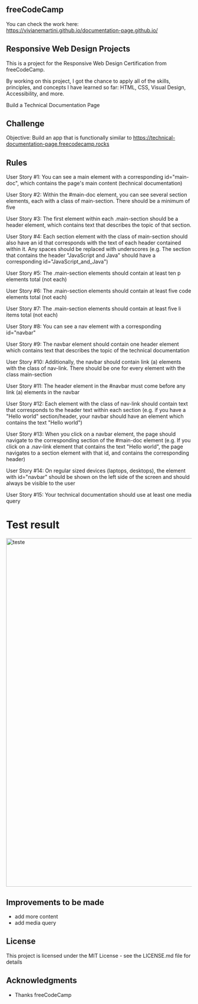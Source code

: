 ## freeCodeCamp

You can check the work here: https://vivianemartini.github.io/documentation-page.github.io/

## Responsive Web Design Projects
This is a project for the Responsive Web Design Certification from freeCodeCamp.

By working on this project, I got the chance to apply all of the skills, principles, and concepts I have learned so far: HTML, CSS, Visual Design, Accessibility, and more.

Build a Technical Documentation Page

## Challenge

Objective: Build an app that is functionally similar to https://technical-documentation-page.freecodecamp.rocks

## Rules

User Story #1:  You can see a main element with a corresponding id="main-doc", which contains the page's main content (technical documentation)

User Story #2: Within the #main-doc element, you can see several section elements, each with a class of main-section. There should be a minimum of five

User Story #3: The first element within each .main-section should be a header element, which contains text that describes the topic of that section.

User Story #4: Each section element with the class of main-section should also have an id that corresponds with the text of each header contained within it. Any spaces should be replaced with underscores (e.g. The section that contains the header "JavaScript and Java" should have a corresponding id="JavaScript_and_Java")

User Story #5: The .main-section elements should contain at least ten p elements total (not each)

User Story #6: The .main-section elements should contain at least five code elements total (not each)

User Story #7: The .main-section elements should contain at least five li items total (not each)

User Story #8: You can see a nav element with a corresponding id="navbar"

User Story #9: The navbar element should contain one header element which contains text that describes the topic of the technical documentation

User Story #10: Additionally, the navbar should contain link (a) elements with the class of nav-link. There should be one for every element with the class main-section

User Story #11: The header element in the #navbar must come before any link (a) elements in the navbar

User Story #12: Each element with the class of nav-link should contain text that corresponds to the header text within each section (e.g. if you have a "Hello world" section/header, your navbar should have an element which contains the text "Hello world")

User Story #13: When you click on a navbar element, the page should navigate to the corresponding section of the #main-doc element (e.g. If you click on a .nav-link element that contains the text "Hello world", the page navigates to a section element with that id, and contains the corresponding header)

User Story #14: On regular sized devices (laptops, desktops), the element with id="navbar" should be shown on the left side of the screen and should always be visible to the user

User Story #15: Your technical documentation should use at least one media query

# Test result 

<img width="942" alt="teste" src="https://user-images.githubusercontent.com/70038975/180242733-4d447674-9639-4192-af25-755b75e71a0e.PNG">

## Improvements to be made

* add more content
* add media query

## License
This project is licensed under the MIT License - see the LICENSE.md file for details

## Acknowledgments
- Thanks freeCodeCamp
